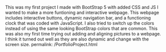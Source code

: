 
This was my first project I made with BootStrap 5 with added CSS and JS
I wanted to make a more funtioning and interactive webpage. This webpage includes interactive buttons, dynamic navigation bar, and  a functioning clock that was coded with JavaScript. I also tried to switch up the colors instead of using the same looking BootStrap colors that are common. This was also my first time trying out adding and aligning pictures to a webpage. I think it turned out well as they are also dynamic and change with the screen size. 
permalink: /PortfolioProject.html
